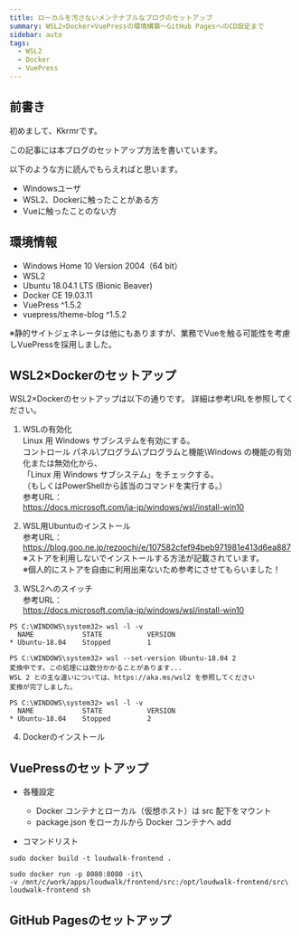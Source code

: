```yaml
---
title: ローカルを汚さないメンテナブルなブログのセットアップ
summary: WSL2×Docker×VuePressの環境構築～GitHub PagesへのCD設定まで
sidebar: auto
tags:
  - WSL2
  - Docker
  - VuePress
---
```


## 前書き

初めまして、Kkrmrです。

この記事には本ブログのセットアップ方法を書いています。

以下のような方に読んでもらえればと思います。

- Windowsユーザ
- WSL2、Dockerに触ったことがある方
- Vueに触ったことのない方

## 環境情報

- Windows Home 10 Version 2004（64 bit）
- WSL2
- Ubuntu 18.04.1 LTS (Bionic Beaver)
- Docker CE 19.03.11
- VuePress ^1.5.2
- vuepress/theme-blog ^1.5.2

※静的サイトジェネレータは他にもありますが、業務でVueを触る可能性を考慮しVuePressを採用しました。

## WSL2×Dockerのセットアップ

WSL2×Dockerのセットアップは以下の通りです。
詳細は参考URLを参照してください。

1. WSLの有効化  
   Linux 用 Windows サブシステムを有効にする。  
   コントロール パネル\プログラム\プログラムと機能\Windows の機能の有効化または無効化から、  
   「Linux 用 Windows サブシステム」をチェックする。  
   （もしくはPowerShellから該当のコマンドを実行する。）  
   参考URL：  
   https://docs.microsoft.com/ja-jp/windows/wsl/install-win10

2. WSL用Ubuntuのインストール  
   参考URL：  
   https://blog.goo.ne.jp/rezoochi/e/107582cfef94beb971981e413d6ea887  
   ※ストアを利用しないでインストールする方法が記載されています。  
   ※個人的にストアを自由に利用出来ないため参考にさせてもらいました！

3. WSL2へのスイッチ  
   参考URL：  
   https://docs.microsoft.com/ja-jp/windows/wsl/install-win10

```shell
PS C:\WINDOWS\system32> wsl -l -v
  NAME            STATE           VERSION
* Ubuntu-18.04    Stopped         1
```

```shell
PS C:\WINDOWS\system32> wsl --set-version Ubuntu-18.04 2
変換中です。この処理には数分かかることがあります...
WSL 2 との主な違いについては、https://aka.ms/wsl2 を参照してください
変換が完了しました。
```

```shell
PS C:\WINDOWS\system32> wsl -l -v
  NAME            STATE           VERSION
* Ubuntu-18.04    Stopped         2
```

4. Dockerのインストール  

## VuePressのセットアップ

- 各種設定

  - Docker コンテナとローカル（仮想ホスト）は src 配下をマウント
  - package.json をローカルから Docker コンテナへ add

- コマンドリスト

```shell
sudo docker build -t loudwalk-frontend .
```

```shell
sudo docker run -p 8080:8080 -it\
-v /mnt/c/work/apps/loudwalk/frontend/src:/opt/loudwalk-frontend/src\
loudwalk-frontend sh
```

## GitHub Pagesのセットアップ
